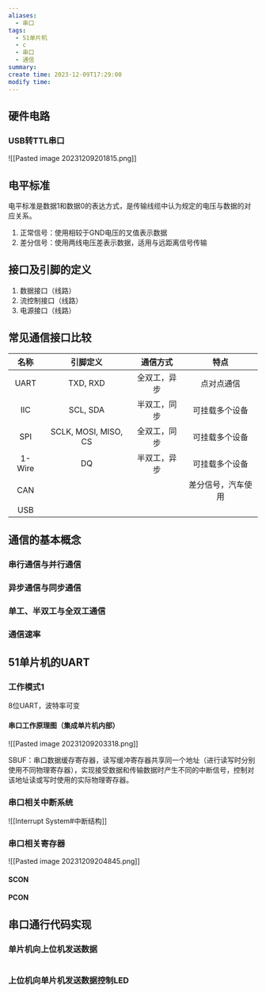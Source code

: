 ```yaml
---
aliases:
  - 串口
tags:
  - 51单片机
  - c
  - 串口
  - 通信
summary: 
create time: 2023-12-09T17:29:00
modify time:
---
```

## 硬件电路

### USB转TTL串口

![[Pasted image 20231209201815.png]]

## 电平标准

电平标准是数据1和数据0的表达方式，是传输线缆中认为规定的电压与数据的对应关系。

1. 正常信号：使用相较于GND电压的叉值表示数据
2. 差分信号：使用两线电压差表示数据，适用与远距离信号传输

## 接口及引脚的定义

1. 数据接口（线路）
2. 流控制接口（线路）
3. 电源接口（线路）

## 常见通信接口比较

|  名称  |       引脚定义       |   通信方式   |        特点        |
|:------:|:--------------------:|:------------:|:------------------:|
|  UART  |       TXD, RXD       | 全双工，异步 |     点对点通信     |
|  IIC   |       SCL, SDA       | 半双工，同步 |   可挂载多个设备   |
|  SPI   | SCLK, MOSI, MISO, CS | 全双工，同步 |   可挂载多个设备   |
| 1-Wire |          DQ          | 半双工，异步 |   可挂载多个设备   |
|  CAN   |                      |              | 差分信号，汽车使用 | 
|  USB   |                      |              |                    |

## 通信的基本概念

### 串行通信与并行通信

### 异步通信与同步通信

### 单工、半双工与全双工通信

### 通信速率

## 51单片机的UART

### 工作模式1

8位UART，波特率可变

#### 串口工作原理图（集成单片机内部）

![[Pasted image 20231209203318.png]]

SBUF：串口数据缓存寄存器，读写缓冲寄存器共享同一个地址（进行读写时分别使用不同物理寄存器），实现接受数据和传输数据时产生不同的中断信号，控制对该地址读或写时使用的实际物理寄存器。

### 串口相关中断系统

![[Interrupt System#中断结构]]

### 串口相关寄存器

![[Pasted image 20231209204845.png]]

#### SCON

#### PCON

## 串口通行代码实现

### 单片机向上位机发送数据

```c
```

### 上位机向单片机发送数据控制LED

```c
```